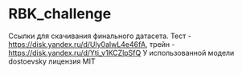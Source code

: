 # RBK_challenge
Ссылки для скачивания финального датасета. Тест - https://disk.yandex.ru/d/Uly0alwL4e46fA, трейн - https://disk.yandex.ru/d/Yti_v1KCZlpSfQ
У использованной модели dostoevsky лицензия MIT

